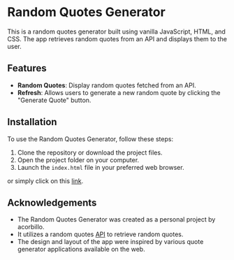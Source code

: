 # Random Quotes Generator

This is a random quotes generator built using vanilla JavaScript, HTML, and CSS. The app retrieves random quotes from an API and displays them to the user.

## Features

- **Random Quotes**: Display random quotes fetched from an API.
- **Refresh**: Allows users to generate a new random quote by clicking the "Generate Quote" button.

## Installation

To use the Random Quotes Generator, follow these steps:

1. Clone the repository or download the project files.
2. Open the project folder on your computer.
3. Launch the `index.html` file in your preferred web browser.

or simply click on this [link](https://acorbillo.github.io/quote-generator/).

## Acknowledgements

- The Random Quotes Generator was created as a personal project by acorbillo.
- It utilizes a random quotes [API](https://rapidapi.com/hub) to retrieve random quotes.
- The design and layout of the app were inspired by various quote generator applications available on the web.